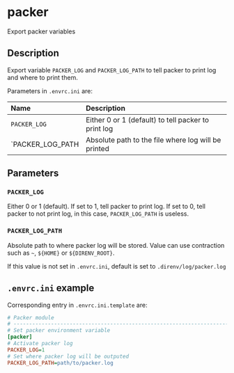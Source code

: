 # packer
Export packer variables

## Description

Export variable `PACKER_LOG` and `PACKER_LOG_PATH` to tell packer to print
log and where to print them.

Parameters in `.envrc.ini` are:

<center>

| Name             | Description                                         |
| :--------------- | :-------------------------------------------------- |
| `PACKER_LOG`     | Either 0 or 1 (default) to tell packer to print log |
| `PACKER_LOG_PATH | Absolute path to the file where log will be printed |

</center>

## Parameters

### `PACKER_LOG`

Either 0 or 1 (default). If set to 1, tell packer to print log. If set to 0,
tell packer to not print log, in this case, `PACKER_LOG_PATH` is useless.

### `PACKER_LOG_PATH`

Absolute path to where packer log will be stored. Value can use contraction
such as `~`, `${HOME}` or `${DIRENV_ROOT}`.

If this value is not set in `.envrc.ini`, default is set to
`.direnv/log/packer.log`

## `.envrc.ini` example

Corresponding entry in `.envrc.ini.template` are:

```ini
# Packer module
# ------------------------------------------------------------------------------
# Set packer environment variable
[packer]
# Activate packer log
PACKER_LOG=1
# Set where packer log will be outputed
PACKER_LOG_PATH=path/to/packer.log
```
